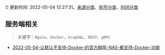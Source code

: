 :alarm_clock: 更新时间: 2022-05-04 12:27:31。[来源分类](../README.md)、[标签分类](../TAGS.md)、[时间分类](../TIMELINE.md)

## 服务端相关


> 关键字：`Nginx`、`Docker`、`GraphQL`、`REST`、`gRPC`



- [2022-05-04-让默认不支持-Docker-的官方群晖-NAS-都支持-Docker-功能](https://www.v2ex.com/t/850768) 